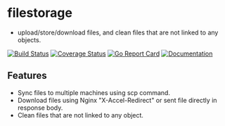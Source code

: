 # filestorage
- upload/store/download files, and clean files that are not linked to any objects.

[![Build Status](https://github.com/lovego/filestorage/actions/workflows/go.yml/badge.svg)](https://github.com/lovego/filestorage/actions/workflows/go.yml)
[![Coverage Status](https://coveralls.io/repos/github/lovego/filestorage/badge.svg?branch=master&1)](https://coveralls.io/github/lovego/filestorage)
[![Go Report Card](https://goreportcard.com/badge/github.com/lovego/filestorage)](https://goreportcard.com/report/github.com/lovego/filestorage)
[![Documentation](https://pkg.go.dev/badge/github.com/lovego/filestorage)](https://pkg.go.dev/github.com/lovego/filestorage@v0.3.0)

## Features
- Sync files to multiple machines using scp command.
- Download files using Nginx "X-Accel-Redirect" or sent file directly in response body.
- Clean files that are not linked to any object.


